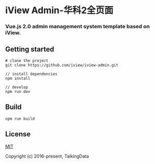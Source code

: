 

<h1>
iView Admin-华科2全页面
    <h3>Vue.js 2.0 admin management system template based on iView.</h3>
</h1>


## Getting started
```bush
# clone the project
git clone https://github.com/iview/iview-admin.git

// install dependencies
npm install

// develop
npm run dev
```

## Build
```bush
npm run build
```

## License
[MIT](http://opensource.org/licenses/MIT)

Copyright (c) 2016-present, TalkingData
